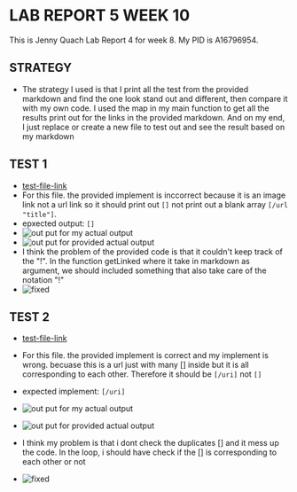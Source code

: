 # LAB REPORT 5 WEEK 10

This is Jenny Quach Lab Report 4 for week 8. My PID is A16796954.

## STRATEGY
- The strategy I used is that I print all the test from the provided markdown and find the one look stand out and different, then compare it with my own code. I used the map in my main function to get all the results print out for the links in the provided markdown. And on my end, I just replace or create a new file to test out and see the result based on my markdown

## TEST 1
- [test-file-link](/587.md)
- For this file. the provided implement is inccorrect because it is an image link not a url link so it should print out `[]` not print out a blank array `[/url "title"]`.
- epxected output: `[]`
- ![out put for my actual output](/images/test1Own.png)
- ![out put for provided actual output](/images/test1Provided.png)
- I think the problem of the provided code is that it couldn't keep track of the "!". In the function getLinked where it take in markdown as argument, we should included something that also take care of the notation "!"
- ![fixed](/images/test1Fixed.png)

## TEST 2
- [test-file-link](/511.md)
- For this file. the provided implement is correct and my implement is wrong. becuase this is a url just with many [] inside but it is all corresponding to each other. Therefore it should be `[/uri]` not `[]`
- expected implement: `[/uri]`

- ![out put for my actual output](/images/test2Own.png)
- ![out put for provided actual output](/images/test2Provided.png)
- I think my problem is that i dont check the duplicates [] and it mess up the code. In the loop, i should have check if the [] is corresponding to each other or not
- ![fixed](/images/test2Fixed.png)